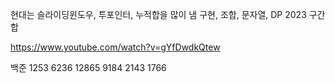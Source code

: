 현대는 슬라이딩윈도우, 투포인터, 누적합을 많이 냄
구현, 조합, 문자열, DP 2023
구간합


https://www.youtube.com/watch?v=gYfDwdkQtew

백준 1253 6236 12865 9184 2143
1766